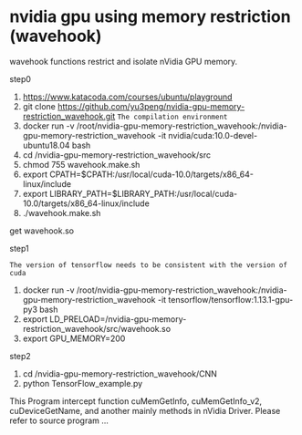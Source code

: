 # nvidia gpu using memory restriction (wavehook)
wavehook functions restrict and isolate nVidia GPU memory.

step0

1. https://www.katacoda.com/courses/ubuntu/playground
2. git clone https://github.com/yu3peng/nvidia-gpu-memory-restriction_wavehook.git
`The compilation environment`
3. docker run -v /root/nvidia-gpu-memory-restriction_wavehook:/nvidia-gpu-memory-restriction_wavehook -it nvidia/cuda:10.0-devel-ubuntu18.04 bash
4. cd /nvidia-gpu-memory-restriction_wavehook/src
5. chmod 755 wavehook.make.sh
6. export CPATH=$CPATH:/usr/local/cuda-10.0/targets/x86_64-linux/include
7. export LIBRARY_PATH=$LIBRARY_PATH:/usr/local/cuda-10.0/targets/x86_64-linux/include
8. ./wavehook.make.sh

get wavehook.so

step1

`The version of tensorflow needs to be consistent with the version of cuda`
1. docker run -v /root/nvidia-gpu-memory-restriction_wavehook:/nvidia-gpu-memory-restriction_wavehook -it tensorflow/tensorflow:1.13.1-gpu-py3 bash
2. export LD_PRELOAD=/nvidia-gpu-memory-restriction_wavehook/src/wavehook.so
3. export GPU_MEMORY=200

step2
1. cd /nvidia-gpu-memory-restriction_wavehook/CNN
2. python TensorFlow_example.py

This Program intercept function cuMemGetInfo, cuMemGetInfo_v2, cuDeviceGetName, and another mainly methods in nVidia Driver.
Please refer to source program ...

